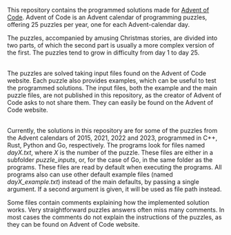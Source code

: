 This repository contains the programmed solutions made for [Advent of Code](https://adventofcode.com/about). Advent of Code is an Advent calendar of programming puzzles, offering 25 puzzles per year, one for each Advent-calendar day. 

The puzzles, accompanied by amusing Christmas stories, are divided into two parts, of which the second part is usually a more complex version of the first. The puzzles tend to grow in difficulty from day 1 to day 25.
<br/><br/>

The puzzles are solved taking input files found on the Advent of Code website. Each puzzle also provides examples, which can be useful to test the programmed solutions. The input files, both the example and the main puzzle files, are not published in this repository, as the creator of Advent of Code asks to not share them. They can easily be found on the Advent of Code website.
<br/><br/>

Currently, the solutions in this repository are for some of the puzzles from the Advent calendars of 2015, 2021, 2022 and 2023, programmed in C++, Rust, Python and Go, respectively. The programs look for files named *dayX.txt*, where *X* is the number of the puzzle. These files are either in a subfolder *puzzle_inputs*, or, for the case of Go, in the same folder as the programs. These files are read by default when executing the programs. All programs also can use other default example files (named *dayX_example.txt*) instead of the main defaults, by passing a single argument. If a second argument is given, it will be used as file path instead.

Some files contain comments explaining how the implemented solution works. Very straightforward puzzles answers often miss many comments. In most cases the comments do not explain the instructions of the puzzles, as they can be found on Advent of Code website.